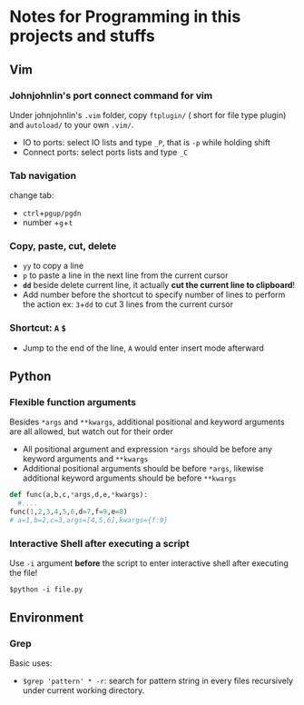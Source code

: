 # Notes for Programming in this projects and stuffs
## Vim
### Johnjohnlin's port connect command for vim
Under johnjohnlin's `.vim` folder, copy `ftplugin/` ( short for file type plugin) and `autoload/` to your own `.vim/`.
* IO to ports: select IO lists and type `_P`, that is `-p` while holding shift
* Connect ports: select ports lists and type `_C`
### Tab navigation
change tab:
* `ctrl`+`pgup/pgdn` 
* number +`g`+`t`
### Copy, paste, cut, delete 
* `yy` to copy a line
* `p` to paste a line in the next line from the current cursor
* **`dd`** beside delete current line, it actually **cut the current line to clipboard**!
* Add number before the shortcut to specify number of lines to perform the action ex: `3`+`dd` to cut 3 lines from the current cursor
### Shortcut: `A` `$`
* Jump to the end of the line, `A` would enter insert mode afterward
## Python
### Flexible function arguments
Besides `*args` and `**kwargs`, additional positional and keyword arguments are all allowed, but watch out for their order
* All positional argument and expression `*args` should be before any keyword arguments and `**kwargs`
* Additional positional arguments should be before `*args`, likewise additional keyword arguments should be before `**kwargs`
```python
def func(a,b,c,*args,d,e,*kwargs):
  #....
func(1,2,3,4,5,6,d=7,f=9,e=8)
# a=1,b=2,c=3,args=[4,5,6],kwargs={f:9}
```
### **Interactive Shell after executing a script**
Use `-i` argument **before** the script to enter interactive shell after executing the file!  
```shell
$python -i file.py
```
## Environment
### Grep
Basic uses:
* ```$grep 'pattern' * -r```: search for pattern string in every files recursively under current working directory.
